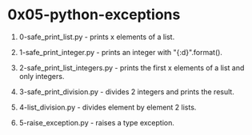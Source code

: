 # 0x05-python-exceptions

1. 0-safe_print_list.py - prints x elements of a list.

2. 1-safe_print_integer.py - prints an integer with "{:d}".format().

3. 2-safe_print_list_integers.py - prints the first x elements of a list and only integers.

4. 3-safe_print_division.py - divides 2 integers and prints the result.

5. 4-list_division.py - divides element by element 2 lists.

6. 5-raise_exception.py - raises a type exception.
